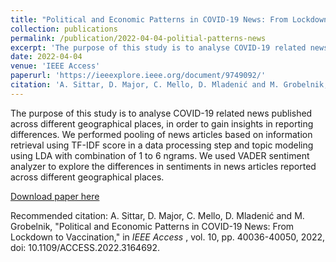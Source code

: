 ```yaml
---
title: "Political and Economic Patterns in COVID-19 News: From Lockdown to Vaccination"
collection: publications
permalink: /publication/2022-04-04-politial-patterns-news
excerpt: 'The purpose of this study is to analyse COVID-19 related news published across different geographical places, in order to gain insights in reporting differences. We performed pooling of news articles based on information retrieval using TF-IDF score in a data processing step and topic modeling using LDA with combination of 1 to 6 ngrams. We used VADER sentiment analyzer to explore the differences in sentiments in news articles reported across different geographical places.'
date: 2022-04-04
venue: 'IEEE Access'
paperurl: 'https://ieeexplore.ieee.org/document/9749092/'
citation: 'A. Sittar, D. Major, C. Mello, D. Mladenić and M. Grobelnik, "Political and Economic Patterns in COVID-19 News: From Lockdown to Vaccination," in <i> IEEE Access </i>, vol. 10, pp. 40036-40050, 2022, doi: 10.1109/ACCESS.2022.3164692.'
---
```

The purpose of this study is to analyse COVID-19 related news published across different geographical places, in order to gain insights in reporting differences. We performed pooling of news articles based on information retrieval using TF-IDF score in a data processing step and topic modeling using LDA with combination of 1 to 6 ngrams. We used VADER sentiment analyzer to explore the differences in sentiments in news articles reported across different geographical places. 

[Download paper here](https://ieeexplore.ieee.org/document/9749092/)

Recommended citation: A. Sittar, D. Major, C. Mello, D. Mladenić and M. Grobelnik, "Political and Economic Patterns in COVID-19 News: From Lockdown to Vaccination," in <i> IEEE Access </i>, vol. 10, pp. 40036-40050, 2022, doi: 10.1109/ACCESS.2022.3164692.
